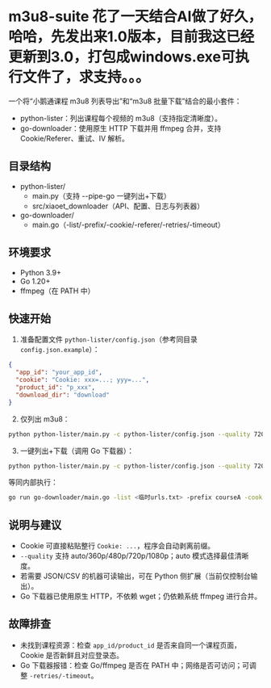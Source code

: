 # m3u8-suite 花了一天结合AI做了好久，哈哈，先发出来1.0版本，目前我这已经更新到3.0，打包成windows.exe可执行文件了，求支持。。。

一个将“小鹅通课程 m3u8 列表导出”和“m3u8 批量下载”结合的最小套件：
- python-lister：列出课程每个视频的 m3u8（支持指定清晰度）。
- go-downloader：使用原生 HTTP 下载并用 ffmpeg 合并，支持 Cookie/Referer、重试、IV 解析。

## 目录结构
- python-lister/
  - main.py（支持 --pipe-go 一键列出+下载）
  - src/xiaoet_downloader（API、配置、日志与列表器）
- go-downloader/
  - main.go（-list/-prefix/-cookie/-referer/-retries/-timeout）

## 环境要求
- Python 3.9+
- Go 1.20+
- ffmpeg（在 PATH 中）

## 快速开始
1) 准备配置文件 `python-lister/config.json`（参考同目录 `config.json.example`）：
```json
{
  "app_id": "your_app_id",
  "cookie": "Cookie: xxx=...; yyy=...",
  "product_id": "p_xxx",
  "download_dir": "download"
}
```
2) 仅列出 m3u8：
```bash
python python-lister/main.py -c python-lister/config.json --quality 720p
```
3) 一键列出+下载（调用 Go 下载器）：
```bash
python python-lister/main.py -c python-lister/config.json --quality 720p --pipe-go --go-prefix courseA
```
等同内部执行：
```bash
go run go-downloader/main.go -list <临时urls.txt> -prefix courseA -cookie "<cookie>" -referer "https://<app_id>.h5.xiaoeknow.com/" -retries 3 -timeout 30
```

## 说明与建议
- Cookie 可直接粘贴整行 `Cookie: ...`，程序会自动剥离前缀。
- `--quality` 支持 auto/360p/480p/720p/1080p；auto 模式选择最佳清晰度。
- 若需要 JSON/CSV 的机器可读输出，可在 Python 侧扩展（当前仅控制台输出）。
- Go 下载器已使用原生 HTTP，不依赖 wget；仍依赖系统 ffmpeg 进行合并。

## 故障排查
- 未找到课程资源：检查 `app_id/product_id` 是否来自同一个课程页面，Cookie 是否新鲜且对应登录态。
- Go 下载器报错：检查 Go/ffmpeg 是否在 PATH 中；网络是否可访问；可调整 `-retries/-timeout`。

